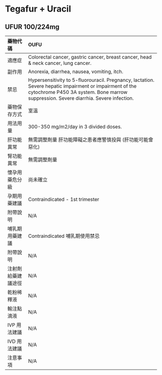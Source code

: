 # Tegafur + Uracil

## UFUR 100/224mg

| 藥物代碼           | OUFU                                                                                                                                                                                            |
|:-------------------|:------------------------------------------------------------------------------------------------------------------------------------------------------------------------------------------------|
| 適應症             | Colorectal cancer, gastric cancer, breast cancer, head & neck cancer, lung cancer.                                                                                                              |
| 副作用             | Anorexia, diarrhea, nausea, vomiting, itch.                                                                                                                                                     |
| 禁忌               | Hypersensitivity to 5-fluorouracil. Pregnancy, lactation. Severe hepatic impairment or impairment of the cytochrome P450 3A system. Bone marrow suppression. Severe diarrhia. Severe infection. |
| 藥物保存方式       | 室溫                                                                                                                                                                                            |
| 用法用量           | 300-350 mg/m2/day in 3 divided doses.                                                                                                                                                           |
| 肝功能異常         | 無需調整劑量  肝功能障礙之患者應警慎投與 (肝功能可能會惡化)                                                                                                                                     |
| 腎功能異常         | 無需調整劑量                                                                                                                                                                                    |
| 懷孕用藥危分級     | 尚未確立                                                                                                                                                                                        |
| 孕期用藥建議       | Contraindicated - 1st trimester                                                                                                                                                                 |
| 附帶說明           | N/A                                                                                                                                                                                             |
| 哺乳期用藥建議     | Contraindicated 哺乳期使用禁忌                                                                                                                                                                  |
| 附帶說明           | N/A                                                                                                                                                                                             |
| 注射劑給藥建議途徑 | N/A                                                                                                                                                                                             |
| 乾粉稀釋液         | N/A                                                                                                                                                                                             |
| 輸注點滴液         | N/A                                                                                                                                                                                             |
| IVP 用法建議       | N/A                                                                                                                                                                                             |
| IVD 用法建議       | N/A                                                                                                                                                                                             |
| 注意事項           | N/A                                                                                                                                                                                             |

